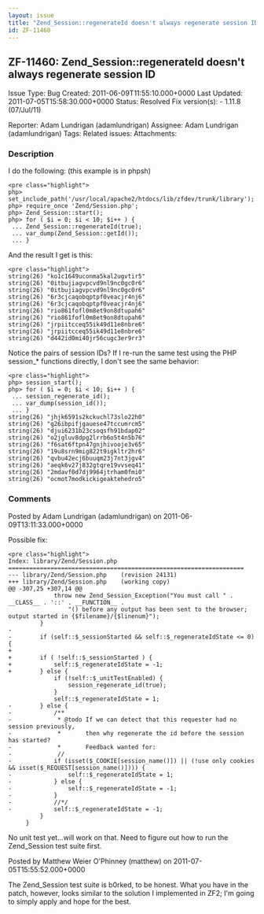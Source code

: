 ```yaml
---
layout: issue
title: "Zend_Session::regenerateId doesn't always regenerate session ID"
id: ZF-11460
---
```


ZF-11460: Zend\_Session::regenerateId doesn't always regenerate session ID
--------------------------------------------------------------------------

 Issue Type: Bug Created: 2011-06-09T11:55:10.000+0000 Last Updated: 2011-07-05T15:58:30.000+0000 Status: Resolved Fix version(s): - 1.11.8 (07/Jul/11)
 
 Reporter:  Adam Lundrigan (adamlundrigan)  Assignee:  Adam Lundrigan (adamlundrigan)  Tags: 
 Related issues: 
 Attachments: 
### Description

I do the following: (this example is in phpsh)

 
    <pre class="highlight">
    php> set_include_path('/usr/local/apache2/htdocs/lib/zfdev/trunk/library');
    php> require_once 'Zend/Session.php';
    php> Zend_Session::start();
    php> for ( $i = 0; $i < 10; $i++ ) {
     ... Zend_Session::regenerateId(true);
     ... var_dump(Zend_Session::getId());
     ... }


And the result I get is this:

 
    <pre class="highlight">
    string(26) "ko1c1649uconma5kal2ugvtir5"
    string(26) "0itbujiagvpcvd9nl9nc0gc0r6"
    string(26) "0itbujiagvpcvd9nl9nc0gc0r6"
    string(26) "6r3cjcaqobqptpf0veacjr4nj6"
    string(26) "6r3cjcaqobqptpf0veacjr4nj6"
    string(26) "rio861fofl0m8et9on8dtupah6"
    string(26) "rio861fofl0m8et9on8dtupah6"
    string(26) "jrpiitcceq55ik49d11e8nbre6"
    string(26) "jrpiitcceq55ik49d11e8nbre6"
    string(26) "d442id0mi40jr56cugc3er9rr3"


Notice the pairs of session IDs? If I re-run the same test using the PHP session\_\* functions directly, I don't see the same behavior:

 
    <pre class="highlight">
    php> session_start();
    php> for ( $i = 0; $i < 10; $i++ ) {
     ... session_regenerate_id();
     ... var_dump(session_id());
     ... }
    string(26) "jhjk6591s2kckuchl73slo22h0"
    string(26) "g26ibpifjgauese47tccumrcm5"
    string(26) "djui6231b23csoqsfh91bdap02"
    string(26) "o2jgluv8dpg2lrrb6o5t4n5b76"
    string(26) "f6sat6ftpn47gnjhivooje3v65"
    string(26) "19u8srn9mig822t9igkltr2hr6"
    string(26) "qvbu42ecj6buuqm23j7nt3jgv4"
    string(26) "aeqk6v27j832gtqre19vvseq41"
    string(26) "2mdavf0d7dj9964jtrham0fmi0"
    string(26) "ocmot7modkickigeaktehedro5"


 

 

### Comments

Posted by Adam Lundrigan (adamlundrigan) on 2011-06-09T13:11:33.000+0000

Possible fix:

 
    <pre class="highlight">
    Index: library/Zend/Session.php
    ===================================================================
    --- library/Zend/Session.php    (revision 24131)
    +++ library/Zend/Session.php    (working copy)
    @@ -307,25 +307,14 @@
                 throw new Zend_Session_Exception("You must call " . __CLASS__ . '::' . __FUNCTION__ .
                     "() before any output has been sent to the browser; output started in {$filename}/{$linenum}");
             }
    -
    -        if (self::$_sessionStarted && self::$_regenerateIdState <= 0) {
    +
    +        if ( !self::$_sessionStarted ) {
    +            self::$_regenerateIdState = -1;
    +        } else {
                 if (!self::$_unitTestEnabled) {
                     session_regenerate_id(true);
                 }
                 self::$_regenerateIdState = 1;
    -        } else {
    -            /**
    -             * @todo If we can detect that this requester had no session previously,
    -             *       then why regenerate the id before the session has started?
    -             *       Feedback wanted for:
    -             //
    -            if (isset($_COOKIE[session_name()]) || (!use only cookies && isset($_REQUEST[session_name()]))) {
    -                self::$_regenerateIdState = 1;
    -            } else {
    -                self::$_regenerateIdState = -1;
    -            }
    -            //*/
    -            self::$_regenerateIdState = -1;
             }
         }


No unit test yet...will work on that. Need to figure out how to run the Zend\_Session test suite first.

 

 

Posted by Matthew Weier O'Phinney (matthew) on 2011-07-05T15:55:52.000+0000

The Zend\_Session test suite is b0rked, to be honest. What you have in the patch, however, looks similar to the solution I implemented in ZF2; I'm going to simply apply and hope for the best.

 

 